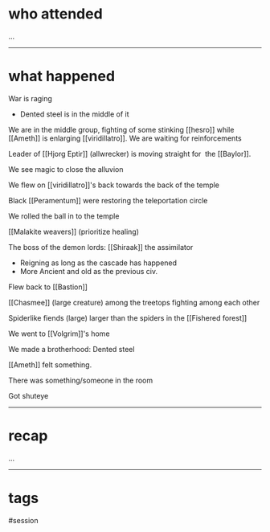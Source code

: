 # who attended

...

---
# what happened

War is raging
- Dented steel is in the middle of it

We are in the middle group, fighting of some stinking [[hesro]] while [[Ameth]] is enlarging [[viridillatro]]. We are waiting for reinforcements

Leader of [[Hjorg Eptir]] (allwrecker) is moving straight for  the [[Baylor]].

We see magic to close the alluvion

We flew on [[viridillatro]]'s back towards the back of the temple

Black [[Peramentum]] were restoring the teleportation circle

We rolled the ball in to the temple

[[Malakite weavers]] (prioritize healing)

The boss of the demon lords: [[Shiraak]] the assimilator
- Reigning as long as the cascade has happened
- More Ancient and old as the previous civ.

Flew back to [[Bastion]]

[[Chasmee]] (large creature) among the treetops fighting among each other

Spiderlike fiends (large) larger than the spiders in the [[Fishered forest]]

We went to [[Volgrim]]'s home

We made a brotherhood: Dented steel

[[Ameth]] felt something.

There was something/someone in the room

Got shuteye

---
# recap

...

---
# tags

#session